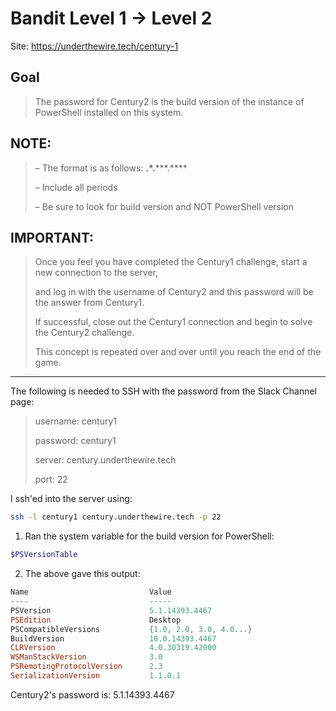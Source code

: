 # Bandit Level 1 → Level 2

Site: https://underthewire.tech/century-1
## Goal
> The password for Century2 is the build version of the instance of PowerShell installed on this system.

## NOTE:
> – The format is as follows: **.*.*****.****
> 
> – Include all periods
> 
> – Be sure to look for build version and NOT PowerShell version

## IMPORTANT:
> Once you feel you have completed the Century1 challenge, start a new connection to the server, 
> 
> and log in with the username of Century2 and this password will be the answer from Century1. 
> 
> If successful, close out the Century1 connection and begin to solve the Century2 challenge. 
> 
> This concept is repeated over and over until you reach the end of the game.
-----------------

The following is needed to SSH with the password from the Slack Channel page:
> username: century1
> 
> password: century1
> 
> server: century.underthewire.tech
> 
> port: 22

I ssh'ed into the server using:
```bash
ssh -l century1 century.underthewire.tech -p 22
```
1. Ran the system variable for the build version for PowerShell:
```powershell
$PSVersionTable
```
2. The above gave this output:
```powershell
Name                           Value
----                           -----
PSVersion                      5.1.14393.4467
PSEdition                      Desktop
PSCompatibleVersions           {1.0, 2.0, 3.0, 4.0...}
BuildVersion                   10.0.14393.4467
CLRVersion                     4.0.30319.42000
WSManStackVersion              3.0
PSRemotingProtocolVersion      2.3
SerializationVersion           1.1.0.1
```

Century2's password is: 5.1.14393.4467
